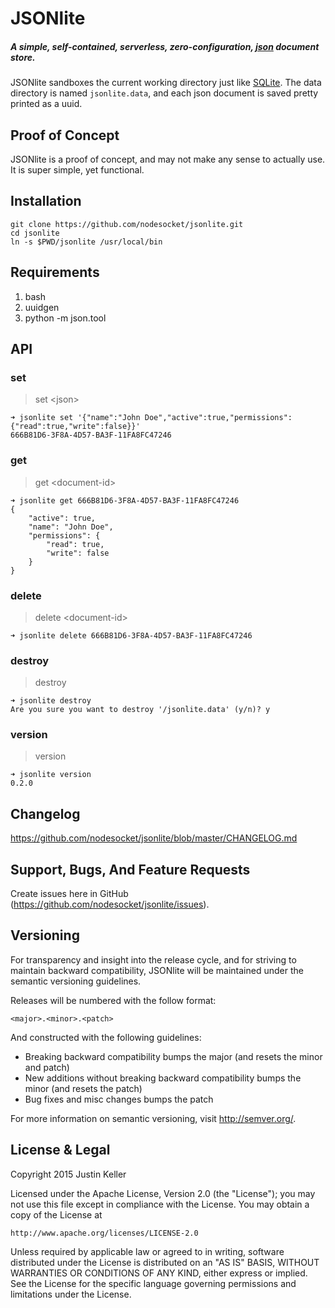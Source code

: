 # JSONlite

##### A simple, self-contained, serverless, zero-configuration, [json](http://www.json.org/) document store.

JSONlite sandboxes the current working directory just like [SQLite](https://www.sqlite.org/). The data directory is named `jsonlite.data`, and each json document is saved pretty printed as a uuid.

## Proof of Concept

JSONlite is a proof of concept, and may not make any sense to actually use. It is super simple, yet functional.

## Installation

```
git clone https://github.com/nodesocket/jsonlite.git
cd jsonlite
ln -s $PWD/jsonlite /usr/local/bin
```

## Requirements

1. bash
2. uuidgen
3. python -m json.tool

## API

### set

> set \<json\>

````
➜ jsonlite set '{"name":"John Doe","active":true,"permissions":{"read":true,"write":false}}'
666B81D6-3F8A-4D57-BA3F-11FA8FC47246
````

### get

> get \<document-id\>

````
➜ jsonlite get 666B81D6-3F8A-4D57-BA3F-11FA8FC47246
{
    "active": true,
    "name": "John Doe",
    "permissions": {
        "read": true,
        "write": false
    }
}
````

### delete

> delete \<document-id\>

````
➜ jsonlite delete 666B81D6-3F8A-4D57-BA3F-11FA8FC47246
````

### destroy

> destroy

````
➜ jsonlite destroy
Are you sure you want to destroy '/jsonlite.data' (y/n)? y
````

### version

> version

````
➜ jsonlite version
0.2.0
````

## Changelog

https://github.com/nodesocket/jsonlite/blob/master/CHANGELOG.md

## Support, Bugs, And Feature Requests

Create issues here in GitHub (https://github.com/nodesocket/jsonlite/issues).

## Versioning

For transparency and insight into the release cycle, and for striving to maintain backward compatibility, JSONlite will be maintained under the semantic versioning guidelines.

Releases will be numbered with the follow format:

`<major>.<minor>.<patch>`

And constructed with the following guidelines:

+ Breaking backward compatibility bumps the major (and resets the minor and patch)
+ New additions without breaking backward compatibility bumps the minor (and resets the patch)
+ Bug fixes and misc changes bumps the patch

For more information on semantic versioning, visit http://semver.org/.

## License & Legal

Copyright 2015 Justin Keller

Licensed under the Apache License, Version 2.0 (the "License");
you may not use this file except in compliance with the License.
You may obtain a copy of the License at

    http://www.apache.org/licenses/LICENSE-2.0

Unless required by applicable law or agreed to in writing, software
distributed under the License is distributed on an "AS IS" BASIS,
WITHOUT WARRANTIES OR CONDITIONS OF ANY KIND, either express or implied.
See the License for the specific language governing permissions and
limitations under the License.
